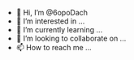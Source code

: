 - 👋 Hi, I’m @6opoDach
- 👀 I’m interested in ...
- 🌱 I’m currently learning ...
- 💞️ I’m looking to collaborate on ...
- 📫 How to reach me ...

<!---
6opoDach/6opoDach is a ✨ special ✨ repository because its `README.md` (this file) appears on your GitHub profile.
You can click the Preview link to take a look at your changes.
--->
